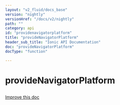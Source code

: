 ```yaml
---
layout: "v2_fluid/docs_base"
version: "nightly"
versionHref: "/docs/v2/nightly"
path: ""
category: api
id: "providenavigatorplatform"
title: "provideNavigatorPlatform"
header_sub_title: "Ionic API Documentation"
doc: "provideNavigatorPlatform"
docType: "function"

---
```










<h1 class="api-title">
<a class="anchor" name="provide-navigator-platform" href="#provide-navigator-platform"></a>

provideNavigatorPlatform





</h1>

<a class="improve-v2-docs" href="http://github.com/driftyco/ionic/edit/master//src/module.ts#L205">
Improve this doc
</a>










<!-- @usage tag -->


<!-- @property tags -->



<!-- instance methods on the class -->




<!-- related link --><!-- end content block -->


<!-- end body block -->

